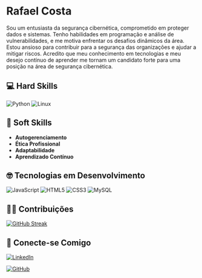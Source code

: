 # Rafael Costa

Sou um entusiasta da segurança cibernética, comprometido em proteger dados e sistemas. Tenho habilidades em programação e análise de vulnerabilidades, e me motiva enfrentar os desafios dinâmicos da área. Estou ansioso para contribuir para a segurança das organizações e ajudar a mitigar riscos. Acredito que meu conhecimento em tecnologias e meu desejo contínuo de aprender me tornam um candidato forte para uma posição na área de segurança cibernética.

## 💻 **Hard Skills**
![Python](https://img.shields.io/badge/python-3670A0?style=for-the-badge&logo=python&logoColor=ffdd54)   ![Linux](https://img.shields.io/badge/Linux-000?style=for-the-badge&logo=linux&logoColor=FCC624)  

## 🧠 **Soft Skills**

- **Autogerenciamento** 
- **Ética Profissional**
- **Adaptabilidade**
- **Aprendizado Contínuo**

## 🤓 **Tecnologias em Desenvolvimento**

![JavaScript](https://img.shields.io/badge/JavaScript-F7DF1E?style=for-the-badge&logo=javascript&logoColor=black)    ![HTML5](https://img.shields.io/badge/HTML5-E34F26?style=for-the-badge&logo=html5&logoColor=white)    ![CSS3](https://img.shields.io/badge/CSS3-1572B6?style=for-the-badge&logo=css3&logoColor=white) ![MySQL](https://img.shields.io/badge/MySQL-00000F?style=for-the-badge&logo=mysql&logoColor=white)


## **🧑‍💻 Contribuições** 

[![GitHub Streak](https://streak-stats.demolab.com?user=RafaelCF02&theme=black-ice&border=2BCDFF)](https://git.io/streak-stats)

## **🔗 Conecte-se Comigo**
[![LinkedIn](https://img.shields.io/badge/LinkedIn-0077B5?style=for-the-badge&logo=linkedin&logoColor=white)](https://www.linkedin.com/in/rafael-costa-6b37ba200)

[![GitHub](https://img.shields.io/badge/GitHub-100000?style=for-the-badge&logo=github&logoColor=white)](https://github.com/RafaelCF02)
